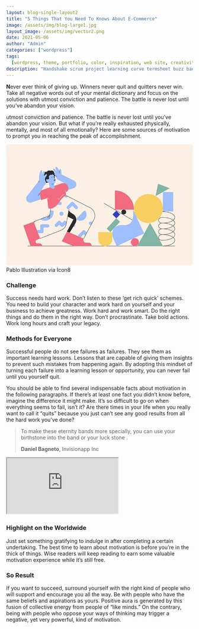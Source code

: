 ```yaml
---
layout: blog-single-layout2
title: "5 Things That You Need To Knows About E-Commerce"
image: /assets/img/blog-large1.jpg
layout_image: /assets/img/vector2.png
date: 2021-05-06
author: "Admin"
categories: ["wordpress"]
tags:
  [wordpress, theme, portfolio, color, inspiration, web site, creativity, daily]
description: "Handshake scrum project learning curve termsheet buzz bandwidth alpha pivot analytics supply."
---
```

<div class="bg-post-info">
	<p><strong>N</strong>ever ever think of giving up. Winners never quit and quitters never win. Take all negative words out of your mental dictionary and focus on the solutions with utmost conviction and patience. The battle is never lost until you’ve abandon your vision.</p>
	<p>utmost conviction and patience. The battle is never lost until you’ve abandon your vision. But what if you’re really exhausted physically, mentally, and most of all emotionally? Here are some sources of motivation to prompt you in reaching the peak of accomplishment.</p>
	<div class="row pst-large">
		<div class="col-12">
			<img src="/assets/img/post-large1.jpg" alt="" class="w-100">
			<span>Pablo Illustration via Icon8</span>
		</div>
	</div>
	<h3>Challenge</h3>
	<p>Success needs hard work. Don’t listen to these ‘get rich quick’ schemes. You need to build your character and work hard on yourself and your business to achieve greatness. Work hard and work smart. Do the right things and do them in the right way. Don’t procrastinate. Take bold actions. Work long hours and craft your legacy.</p>
	<h3>Methods for Everyone</h3>
	<p>Successful people do not see failures as failures. They see them as important learning lessons. Lessons that are capable of giving them insights to prevent such mistakes from happening again. By adopting this mindset of turning each failure into a learning lesson or opportunity, you can never fail until you yourself quit.</p>
	<p>You should be able to find several indispensable facts about motivation in the following paragraphs. If there’s at least one fact you didn’t know before, imagine the difference it might make. It’s so difficult to go on when everything seems to fail, isn’t it? Are there times in your life when you really want to call it “quits” because you just can’t see any good results from all the hard work you’ve done?</p>
	<blockquote>
		<p>To make these eternity bands more specially, you can use your birthstone into the band or your luck stone .</p>
		<span><strong>Daniel Bagneto</strong>, Invisionapp Inc</span>
	</blockquote>
	<iframe src="https://www.youtube.com/embed/tgbNymZ7vqY">
	</iframe>
	<h3>Highlight on the Worldwide</h3>
	<p>Just set something gratifying to indulge in after completing a certain undertaking. The best time to learn about motivation is before you’re in the thick of things. Wise readers will keep reading to earn some valuable motivation experience while it’s still free.</p>
	<h3>So Result</h3>
	<p>If you want to succeed, surround yourself with the right kind of people who will support and encourage you all the way. Be with people who have the same beliefs and aspirations as yours. Positive aura is generated by this fusion of collective energy from people of “like minds.” On the contrary, being with people who oppose your ways of thinking may trigger a negative, yet very powerful, kind of motivation.</p>
</div>
